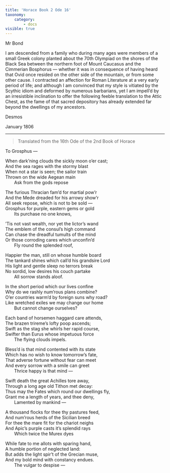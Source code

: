 ```yaml
---
title: 'Horace Book 2 Ode 16'
taxonomy:
    category:
        - docs
visible: true
---
```


<div class="author">Mr Bond</div>

I am descended from a family who during many ages were members of a small Greek colony planted about the 70th Olympiad on the shores of the Black Sea between the northern foot of Mount Caucasus and the Cimmerian Bosphorus — whether it was in consequence of having heard that Ovid once resided on the other side of the mountain, or from some other cause. I contracted an affection for Roman Literature at a very early period of life; and although I am convinced that my style is vitiated by the Scythic idiom and deformed by numerous barbarians, yet I am impell’d by an irresistible inclination to offer the following feeble translation to the Attic Chest, as the fame of that sacred depository has already extended far beyond the dwellings of my ancestors.

Desmos

January 1806

---

> Translated from the 16th Ode of the 2nd Book of Horace  
  
To Grosphus —  
  
When dark’ning clouds the sickly moon o’er cast;  
And the sea rages with the stormy blast  
When not a star is seen; the sailor train  
Thrown on the wide Aegean main  
&emsp;&emsp;Ask from the gods repose  

The furious Thracian fam’d for martial pow’r  
And the Mede dreaded for his arrowy show’r  
All seek repose, which is not to be sold —  
Grosphus for purple, eastern gems or gold  
&emsp;&emsp;Its purchase no one knows,  

’Tis not vast wealth, nor yet the lictor’s wand  
The emblem of the consul’s high command  
Can chase the dreadful tumults of the mind  
Or those corroding cares which unconfin’d  
&emsp;&emsp;Fly round the splended roof,  
 
Happier the man, still on whose humble board  
The tankard shines which call’d his grandsire Lord  
His light and gentle sleep no terrors break  
No sordid, low desires his couch partake  
&emsp;&emsp;All sorrow stands aloof.  

In the short period which our lives confine  
Why do we rashly num’rous plans combine?  
O’er countries warm’d by foreign suns why road?  
Like wretched exiles we may change our home  
&emsp;&emsp;But cannot change ourselves?  

Each band of horsemen haggard care attends,  
The brazen trireme’s lofty poop ascends;  
Swift as the stag she whirls her rapid course,  
Swifter than Eurus whose impetuous force  
&emsp;&emsp;The flying clouds impels.  
  
Bless’d is that mind contented with its state  
Which has no wish to know tomorrow’s fate,  
That adverse fortune without fear can meet  
And every sorrow with a smile can greet  
&emsp;&emsp;Thrice happy is that mind —  
 
Swift death the great Achilles tore away,  
Through a long age old Tithon met decay:  
Thus may the Fates which round our dwellings fly,  
Grant me a length of years, and thee deny,  
&emsp;&emsp;Lamented by mankind —  
  
A thousand flocks for thee thy pastures feed,  
And num’rous herds of the Sicilian breed  
For thee the mare fit for the chariot neighs  
And Apic’s purple casts it’s splendid rays  
&emsp;&emsp;Which twice the Murex dyes  
  
While fate to me allots with sparing hand,  
A humble portion of neglected land:  
But adds the light spir’t of the Grecian muse,  
And my bold mind with constancy endues.  
&emsp;&emsp;The vulgar to despise —